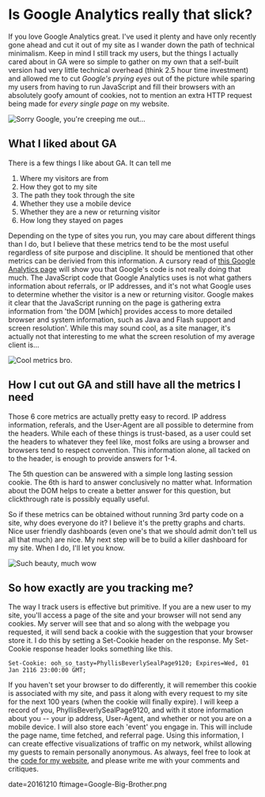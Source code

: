 
# Is Google Analytics really that slick?

If you love Google Analytics great. I've used it plenty and have only recently gone ahead and cut it out of my site as I wander down the path of technical minimalism.  Keep in mind I still track my users, but the things I actually cared about in GA were so simple to gather on my own that a self-built version had very little technical overhead (think 2.5 hour time investment) and allowed me to cut *Google's prying eyes* out of the picture while sparing my users from having to run JavaScript and fill their browsers with an absolutely goofy amount of cookies, not to mention an extra HTTP request being made for *every single page* on my website.

![Sorry Google, you're creeping me out...](images/Google-Big-Brother.png)

## What I liked about GA

There is a few things I like about GA.  It can tell me 

 1. Where my visitors are from
 2. How they got to my site
 3. The path they took through the site
 4. Whether they use a mobile device
 5. Whether they are a new or returning visitor
 6. How long they stayed on pages

Depending on the type of sites you run, you may care about different things than I do, but I believe that these metrics tend to be the most useful regardless of site purpose and discipline.  It should be mentioned that other metrics can be derivied from this information.  A cursory read of [this Google Analytics page](https://developers.google.com/analytics/resources/concepts/gaConceptsTrackingOverview) will show you that Google's code is not really doing that much.  The JavaScript code that Google Analytics uses is not what gathers information about referrals, or IP addresses, and it's not what Google uses to determine whether the visitor is a new or returning visitor.  Google makes it clear that the JavaScript running on the page is gathering extra information from 'the DOM [which] provides access to more detailed browser and system information, such as Java and Flash support and screen resolution'.  While this may sound cool, as a site manager, it's actually not that interesting to me what the screen resolution of my average client is...

![Cool metrics bro.](images/cool-story.jpg)


## How I cut out GA and still have all the metrics I need

Those 6 core metrics are actually pretty easy to record.  IP address information, referals, and the User-Agent are all possible to determine from the headers.  While each of these things is trust-based, as a user could set the headers to whatever they feel like, most folks are using a browser and browsers tend to respect convention.  This information alone, all tacked on to the header, is enough to provide answers for 1-4.

The 5th question can be answered with a simple long lasting session cookie. The 6th is hard to answer conclusively no matter what.  Information about the DOM helps to create a better answer for this question, but clickthrough rate is possibly equally useful.  

So if these metrics can be obtained without running 3rd party code on a site, why does everyone do it?  I believe it's the pretty graphs and charts.  Nice user friendly dashboards (even one's that we should admit don't tell us all that much) are nice.  My next step will be to build a killer dashboard for my site.  When I do, I'll let you know.

![Such beauty, much wow](images/doge-wow.jpg)

## So how exactly are you tracking me?

The way I track users is effective but primitive. If you are a new user to my site, you'll access a page of the site and your browser will not send any cookies.  My server will see that and so along with the webpage you requested, it will send back a cookie with the suggestion that your browser store it.  I do this by setting a Set-Cookie header on the response.  My Set-Cookie response header looks something like this.

```http
Set-Cookie: ooh_so_tasty=PhyllisBeverlySealPage9120; Expires=Wed, 01 Jan 2116 23:00:00 GMT;
```

If you haven't set your browser to do differently, it will remember this cookie is associated with my site, and pass it along with every request to my site for the next 100 years (when the cookie will finally expire).  I will keep a record of you, PhyllisBeverlySealPage9120, and with it store information about you -- your ip address, User-Agent, and whether or not you are on a mobile device.  I will also store each 'event' you engage in. This will include the page name, time fetched, and referral page.  Using this information, I can create effective visualizations of traffic on my network, whilst allowing my guests to remain personally anonymous.  As always, feel free to look at the [code for my website](https://github.com/buckmaxwell/maxwellbuck.com), and please write me with your comments and critiques.




date=20161210
ftimage=Google-Big-Brother.png
